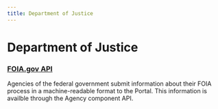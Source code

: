 ```yaml
---
title: Department of Justice
---
```


# Department of Justice

### [FOIA.gov API](https://www.foia.gov/developer/)
Agencies of the federal government submit information about their FOIA process in a machine-readable format to the Portal. This information is availble through the Agency component API. 


